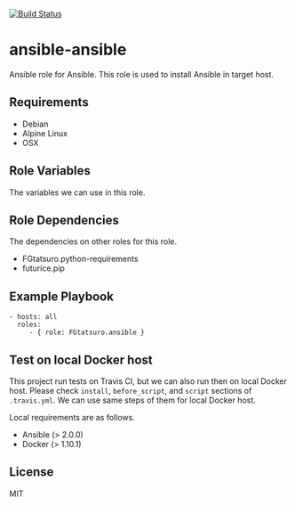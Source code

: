 [![Build Status](https://travis-ci.org/FGtatsuro/ansible-ansible.svg?branch=master)](https://travis-ci.org/FGtatsuro/ansible-ansible)

ansible-ansible
===============

Ansible role for Ansible. This role is used to install Ansible in target
host.

Requirements
------------

- Debian
- Alpine Linux
- OSX

Role Variables
--------------

The variables we can use in this role.

Role Dependencies
-----------------

The dependencies on other roles for this role.

- FGtatsuro.python-requirements
- futurice.pip

Example Playbook
----------------

    - hosts: all
      roles:
         - { role: FGtatsuro.ansible }

Test on local Docker host
-------------------------

This project run tests on Travis CI, but we can also run then on local Docker host.
Please check `install`, `before_script`, and `script` sections of `.travis.yml`. 
We can use same steps of them for local Docker host.

Local requirements are as follows.

- Ansible (> 2.0.0)
- Docker (> 1.10.1)


License
-------

MIT
